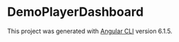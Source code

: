 # DemoPlayerDashboard

This project was generated with [Angular CLI](https://github.com/angular/angular-cli) version 6.1.5.

